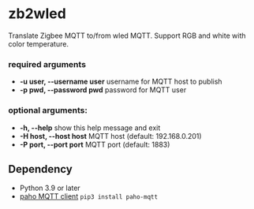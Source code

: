 # zb2wled

Translate Zigbee MQTT to/from wled MQTT.
Support RGB and white with color temperature.

### required arguments
- **-u user, --username user**
  username for MQTT host to publish
- **-p pwd, --password pwd**
  password for MQTT user

### optional arguments:
- **-h, --help**            show this help message and exit
- **-H host, --host host**  MQTT host (default: 192.168.0.201)
- **-P port, --port port**  MQTT port (default: 1883)

## Dependency

- Python 3.9 or later
- [paho MQTT client](https://pypi.org/project/paho-mqtt/) `pip3 install paho-mqtt`

